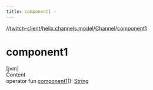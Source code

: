 ```yaml
---
title: component1 -
---
```

//[twitch-client](../../index.md)/[helix.channels.model](../index.md)/[Channel](index.md)/[component1](component1.md)



# component1  
[jvm]  
Content  
operator fun [component1](component1.md)(): [String](https://kotlinlang.org/api/latest/jvm/stdlib/kotlin/-string/index.html)  




